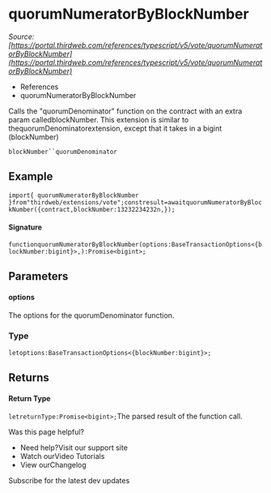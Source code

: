 # quorumNumeratorByBlockNumber

*Source: [https://portal.thirdweb.com/references/typescript/v5/vote/quorumNumeratorByBlockNumber](https://portal.thirdweb.com/references/typescript/v5/vote/quorumNumeratorByBlockNumber)*

* References
* quorumNumeratorByBlockNumber

Calls the "quorumDenominator" function on the contract with an extra param calledblockNumber.
This extension is similar to thequorumDenominatorextension, except that it takes in a bigint (blockNumber)

`blockNumber``quorumDenominator`
## Example

`import{ quorumNumeratorByBlockNumber }from"thirdweb/extensions/vote";constresult=awaitquorumNumeratorByBlockNumber({contract,blockNumber:13232234232n,});`
#### Signature

`functionquorumNumeratorByBlockNumber(options:BaseTransactionOptions<{blockNumber:bigint}>,):Promise<bigint>;`
## Parameters

#### options

The options for the quorumDenominator function.

### Type

`letoptions:BaseTransactionOptions<{blockNumber:bigint}>;`
## Returns

#### Return Type

`letreturnType:Promise<bigint>;`The parsed result of the function call.

Was this page helpful?

* Need help?Visit our support site
* Watch ourVideo Tutorials
* View ourChangelog

Subscribe for the latest dev updates

